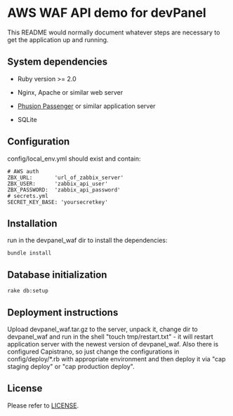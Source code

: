 # AWS WAF API demo for devPanel

This README would normally document whatever steps are necessary to get the application up and running.


## System dependencies

* Ruby version >= 2.0

* Nginx, Apache or similar web server

* [Phusion Passenger](https://www.phusionpassenger.com/library/install/nginx/install/oss/trusty/) or similar application server 

* SQLite

## Configuration

config/local_env.yml should exist and contain:

    # AWS auth
    ZBX_URL:       'url_of_zabbix_server'
    ZBX_USER:      'zabbix_api_user'
    ZBX_PASSWORD:  'zabbix_api_password'
    # secrets.yml
    SECRET_KEY_BASE: 'yoursecretkey'

## Installation

run in the devpanel_waf dir to install the dependencies:

    bundle install

## Database initialization

    rake db:setup

## Deployment instructions

Upload devpanel_waf.tar.gz to the server, unpack it, change dir to devpanel_waf and run in the shell "touch tmp/restart.txt" - 
it will restart application server with the newest version of devpanel_waf.
Also there is configured Capistrano, so just change the configurations in config/deploy/*.rb with appropriate environment
and then deploy it via "cap staging deploy" or "cap production deploy".


## License

Please refer to [LICENSE](LICENSE).

